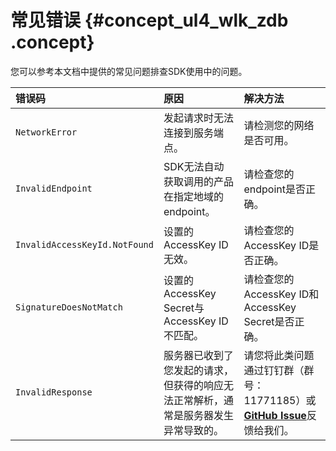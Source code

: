 # 常见错误 {#concept_ul4_wlk_zdb .concept}

您可以参考本文档中提供的常见问题排查SDK使用中的问题。

|错误码|原因|解决方法|
|:--|:-|:---|
|`NetworkError`|发起请求时无法连接到服务端点。|请检测您的网络是否可用。|
|`InvalidEndpoint`|SDK无法自动获取调用的产品在指定地域的endpoint。|请检查您的endpoint是否正确。|
|`InvalidAccessKeyId.NotFound`|设置的AccessKey ID无效。|请检查您的AccessKey ID是否正确。|
|`SignatureDoesNotMatch`|设置的AccessKey Secret与AccessKey ID不匹配。|请检查您的AccessKey ID和AccessKey Secret是否正确。|
|`InvalidResponse`|服务器已收到了您发起的请求，但获得的响应无法正常解析，通常是服务器发生异常导致的。|请您将此类问题通过钉钉群（群号：11771185）或[**GitHub Issue**](https://github.com/aliyun/aliyun-openapi-cpp-sdk/issues)反馈给我们。|

